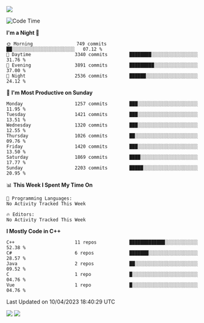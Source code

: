 ![](https://komarev.com/ghpvc/?username=lilpidgey&color=red)
<!--START_SECTION:waka-->
![Code Time](http://img.shields.io/badge/Code%20Time-1%2C491%20hrs%2018%20mins-blue)

**I'm a Night 🦉** 

```text
🌞 Morning                749 commits         ██░░░░░░░░░░░░░░░░░░░░░░░   07.12 % 
🌆 Daytime                3340 commits        ████████░░░░░░░░░░░░░░░░░   31.76 % 
🌃 Evening                3891 commits        █████████░░░░░░░░░░░░░░░░   37.00 % 
🌙 Night                  2536 commits        ██████░░░░░░░░░░░░░░░░░░░   24.12 % 
```
📅 **I'm Most Productive on Sunday** 

```text
Monday                   1257 commits        ███░░░░░░░░░░░░░░░░░░░░░░   11.95 % 
Tuesday                  1421 commits        ███░░░░░░░░░░░░░░░░░░░░░░   13.51 % 
Wednesday                1320 commits        ███░░░░░░░░░░░░░░░░░░░░░░   12.55 % 
Thursday                 1026 commits        ██░░░░░░░░░░░░░░░░░░░░░░░   09.76 % 
Friday                   1420 commits        ███░░░░░░░░░░░░░░░░░░░░░░   13.50 % 
Saturday                 1869 commits        ████░░░░░░░░░░░░░░░░░░░░░   17.77 % 
Sunday                   2203 commits        █████░░░░░░░░░░░░░░░░░░░░   20.95 % 
```


📊 **This Week I Spent My Time On** 

```text
💬 Programming Languages: 
No Activity Tracked This Week

🔥 Editors: 
No Activity Tracked This Week
```

**I Mostly Code in C++** 

```text
C++                      11 repos            █████████████░░░░░░░░░░░░   52.38 % 
C#                       6 repos             ███████░░░░░░░░░░░░░░░░░░   28.57 % 
Java                     2 repos             ██░░░░░░░░░░░░░░░░░░░░░░░   09.52 % 
C                        1 repo              █░░░░░░░░░░░░░░░░░░░░░░░░   04.76 % 
Vue                      1 repo              █░░░░░░░░░░░░░░░░░░░░░░░░   04.76 % 
```




 Last Updated on 10/04/2023 18:40:29 UTC
<!--END_SECTION:waka-->
![](https://hit.yhype.me/github/profile?user_id=42968544)
![](https://komarev.com/ghpvc/?lilpidgey)
